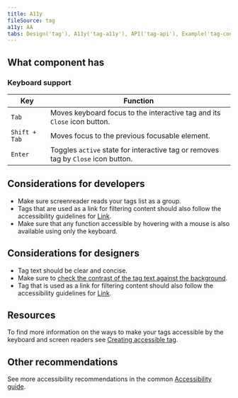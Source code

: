 ```yaml
---
title: A11y
fileSource: tag
a11y: AA
tabs: Design('tag'), A11y('tag-a11y'), API('tag-api'), Example('tag-code'), Changelog('tag-changelog')
---
```


## What component has

### Keyboard support

| Key           | Function                                                                          |
| ------------- | --------------------------------------------------------------------------------- |
| `Tab`         | Moves keyboard focus to the interactive tag and its `Close` icon button.          |
| `Shift + Tab` | Moves focus to the previous focusable element.                                    |
| `Enter`       | Toggles `active` state for interactive tag or removes tag by `Close` icon button. |

## Considerations for developers

- Make sure screenreader reads your tags list as a group.
- Tags that are used as a link for filtering content should also follow the accessibility guidelines for [Link](/components/link/link-a11y/).
- Make sure that any function accessible by hovering with a mouse is also available using only the keyboard.

## Considerations for designers

- Tag text should be clear and concise.
- Make sure to [check the contrast of the tag text against the background](/core-principles/a11y/a11y-design/#color_and_contrast).
- Tag that is used as a link for filtering content should also follow the accessibility guidelines for [Link](/components/link/link-a11y/).

## Resources

To find more information on the ways to make your tags accessible by the keyboard and screen readers see [Creating accessible tag](https://a11y-guidelines.orange.com/en/web/components-examples/tags/).

## Other recommendations

See more accessibility recommendations in the common [Accessibility guide](/core-principles/a11y/#contrast).
